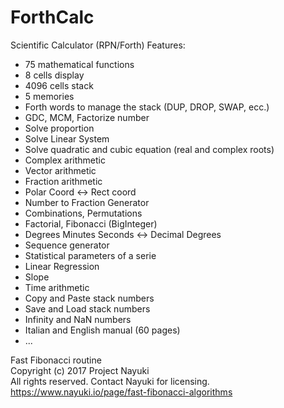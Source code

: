 # ForthCalc
Scientific Calculator (RPN/Forth)
Features:
- 75 mathematical functions
- 8 cells display
- 4096 cells stack
- 5 memories
- Forth words to manage the stack (DUP, DROP, SWAP, ecc.)
- GDC, MCM, Factorize number
- Solve proportion
- Solve Linear System
- Solve quadratic and cubic equation (real and complex roots)
- Complex arithmetic
- Vector arithmetic
- Fraction arithmetic
- Polar Coord <-> Rect coord
- Number to Fraction Generator
- Combinations, Permutations
- Factorial, Fibonacci (BigInteger)
- Degrees Minutes Seconds <-> Decimal Degrees
- Sequence generator
- Statistical parameters of a serie
- Linear Regression
- Slope 
- Time arithmetic
- Copy and Paste stack numbers
- Save and Load stack numbers
- Infinity and NaN numbers
- Italian and English manual (60 pages)
- ...

Fast Fibonacci routine  
Copyright (c) 2017 Project Nayuki  
All rights reserved. Contact Nayuki for licensing.  
https://www.nayuki.io/page/fast-fibonacci-algorithms  
